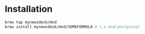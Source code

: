 Installation
============

```bash
brew tap mynewsdesk/mnd
brew install mynewsdesk/mnd/SOMEFORMULA # i.e mnd-postgresql
```
